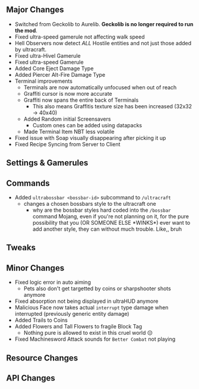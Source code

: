 ## Major Changes
- Switched from Geckolib to Aurelib. **Geckolib is no longer required to run the mod**.
- Fixed ultra-speed gamerule not affecting walk speed
- Hell Observers now detect *ALL* Hostile entities and not just those added by ultracraft.
- Fixed ultra-Hivel Gamerule
- Fixed ultra-speed Gamerule
- Added Core Eject Damage Type
- Added Piercer Alt-Fire Damage Type
- Terminal improvements
  - Terminals are now automatically unfocused when out of reach
  - Graffiti cursor is now more accurate
  - Graffiti now spans the entire back of Terminals
    - This also means Graffitis texture size has been increased (32x32 -> 40x40)
  - Added Random initial Screensavers
    - Custom ones can be added using datapacks
  - Made Terminal Item NBT less volatile
- Fixed issue with Soap visually disappearing after picking it up
- Fixed Recipe Syncing from Server to Client
## Settings & Gamerules
## Commands
- Added `ultrabossbar <bossbar-id>` subcommand to `/ultracraft`
  - changes a chosen bossbars style to the ultracraft one
    - why are the bossbar styles hard coded into the `/bossbar` command Mojang, even if you're not planning on it, for the pure possibility that you (OR SOMEONE ELSE \*WINKS\*) ever want to add another style, they can without much trouble. Like,, bruh
## Tweaks
## Minor Changes
- Fixed logic error in auto aiming
  - Pets also don't get targetted by coins or sharpshooter shots anymore
- Fixed absorption not being displayed in ultraHUD anymore
- Malicious Face now takes actual `interrupt` type damage when interrupted (previously generic entity damage)
- Added Trails to Coins
- Added Flowers and Tall Flowers to fragile Block Tag
  - Nothing pure is allowed to exist in this cruel world :pensive:
- Fixed Machinesword Attack sounds for `Better Combat` not playing
## Resource Changes
## API Changes
